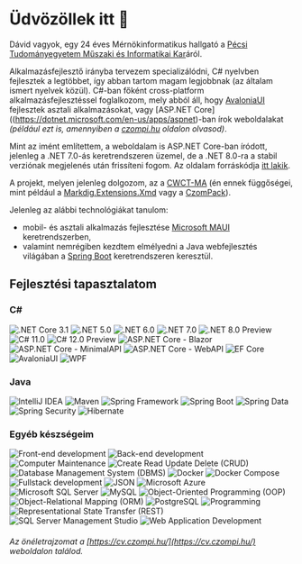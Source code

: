 # Üdvözöllek itt 👋

Dávid vagyok, egy 24 éves Mérnökinformatikus hallgató a [Pécsi Tudományegyetem Műszaki és Informatikai Kar](https://mik.pte.hu/)áról.

Alkalmazásfejlesztő irányba tervezem specializálódni, C# nyelvben fejlesztek a legtöbbet, így abban tartom magam legjobbnak (az általam ismert nyelvek közül).
C#-ban főként cross-platform alkalmazásfejlesztéssel foglalkozom, mely abból áll, hogy [AvaloniaUI](https://avaloniaui.net/) fejlesztek asztali alkalmazásokat, vagy [ASP.NET Core]((https://dotnet.microsoft.com/en-us/apps/aspnet)-ban írok weboldalakat *(például ezt is, amennyiben a [czompi.hu](https://czompi.hu/) oldalon olvasod)*.

Mint az imént említettem, a weboldalam is ASP.NET Core-ban íródott, jelenleg a .NET 7.0-ás keretrendszeren üzemel, de a .NET 8.0-ra a stabil verziónak megjelenés után frissíteni fogom. Az oldalam forráskódja [itt lakik](https://github.com/CzompiSoftware/CWCT-MA).

A projekt, melyen jelenleg dolgozom, az a [CWCT-MA](https://github.com/CzompiSoftware/CWCT-MA) (én ennek függőségei, mint például a [Markdig.Extensions.Xmd](https://github.com/CzompiSoftware/Markdig.Extensions.Xmd) vagy a [CzomPack](https://github.com/CzompiSoftware/CzomPack)).

Jelenleg az alábbi technológiákat tanulom:
- mobil- és asztali alkalmazás fejlesztése [Microsoft MAUI](https://dotnet.microsoft.com/en-us/apps/maui) keretrendszerben,
- valamint nemrégiben kezdtem elmélyedni a Java webfejlesztés világában a [Spring Boot](https://spring.io) keretrendszeren keresztül.

## Fejlesztési tapasztalatom
### C#
<div id="csharp-badges">
  <img src="https://img.shields.io/static/v1?label=&message=.NET%20Core%203.1&color=0a4591&style=flat-square" alt=".NET Core 3.1"/>
  <img src="https://img.shields.io/static/v1?label=&message=.NET%205.0&color=0a4591&style=flat-square" alt=".NET 5.0"/>
  <img src="https://img.shields.io/static/v1?label=&message=.NET%206.0&color=0a4591&style=flat-square" alt=".NET 6.0"/>
  <img src="https://img.shields.io/static/v1?label=&message=.NET%207.0&color=0a4591&style=flat-square" alt=".NET 7.0"/>
  <img src="https://img.shields.io/static/v1?label=&message=.NET%208.0%20Preview&color=0a4591&style=flat-square" alt=".NET 8.0 Preview"/>
  <img src="https://img.shields.io/static/v1?label=&message=C%23%2011.0&color=0a4591&style=flat-square" alt="C# 11.0"/>
  <img src="https://img.shields.io/static/v1?label=&message=C%23%2012.0%20Preview&color=0a4591&style=flat-square" alt="C# 12.0 Preview"/>
  <img src="https://img.shields.io/static/v1?label=&message=ASP.NET%20Core%20-%20Blazor&color=0a4591&style=flat-square" alt="ASP.NET Core - Blazor"/>
  <img src="https://img.shields.io/static/v1?label=&message=ASP.NET%20Core%20-%20MinimalAPI&color=0a4591&style=flat-square" alt="ASP.NET Core - MinimalAPI"/>
  <img src="https://img.shields.io/static/v1?label=&message=ASP.NET%20Core%20-%20WebAPI&color=0a4591&style=flat-square" alt="ASP.NET Core - WebAPI"/>
  <img src="https://img.shields.io/static/v1?label=&message=EF%20Core&color=0a4591&style=flat-square" alt="EF Core"/>
  <img src="https://img.shields.io/static/v1?label=&message=AvaloniaUI&color=0a4591&style=flat-square" alt="AvaloniaUI"/>
  <img src="https://img.shields.io/static/v1?label=&message=WPF&color=0a4591&style=flat-square" alt="WPF"/>
</div>

### Java
<div id="java-badges">
  <img src="https://img.shields.io/static/v1?label=&message=IntelliJ%20IDEA&color=6aad3d&style=flat-square" alt="IntelliJ IDEA"/>
  <img src="https://img.shields.io/static/v1?label=&message=Maven&color=6aad3d&style=flat-square" alt="Maven"/>
  <img src="https://img.shields.io/static/v1?label=&message=Spring%20Framework&color=6aad3d&style=flat-square" alt="Spring Framework"/>
  <img src="https://img.shields.io/static/v1?label=&message=Spring%20Boot&color=6aad3d&style=flat-square" alt="Spring Boot"/>
  <img src="https://img.shields.io/static/v1?label=&message=Spring%20Data&color=6aad3d&style=flat-square" alt="Spring Data"/>
  <img src="https://img.shields.io/static/v1?label=&message=Spring%20Security&color=6aad3d&style=flat-square" alt="Spring Security"/>
  <img src="https://img.shields.io/static/v1?label=&message=Hibernate&color=6aad3d&style=flat-square" alt="Hibernate"/>
</div>

### Egyéb készségeim
<div id="unordered-badges">
  <img src="https://img.shields.io/static/v1?label=&message=Front-end%20development&color=c14f30&style=flat-square" alt="Front-end development"/>
  <img src="https://img.shields.io/static/v1?label=&message=Back-end%20development&color=c14f30&style=flat-square" alt="Back-end development"/>
  <img src="https://img.shields.io/static/v1?label=&message=Computer%20Maintenance&color=c14f30&style=flat-square" alt="Computer Maintenance"/>
  <img src="https://img.shields.io/static/v1?label=&message=Create%20Read%20Update%20Delete%20%28CRUD%29&color=c14f30&style=flat-square" alt="Create Read Update Delete (CRUD)"/>
  <img src="https://img.shields.io/static/v1?label=&message=Database%20Management%20System%20%28DBMS%29&color=c14f30&style=flat-square" alt="Database Management System (DBMS)"/>
  <img src="https://img.shields.io/static/v1?label=&message=Docker&color=c14f30&style=flat-square" alt="Docker"/>
  <img src="https://img.shields.io/static/v1?label=&message=Docker%20Compose&color=c14f30&style=flat-square" alt="Docker Compose"/>
  <img src="https://img.shields.io/static/v1?label=&message=Software%20Development&color=c14f30&style=flat-square" alt="Fullstack development"/>
  <img src="https://img.shields.io/static/v1?label=&message=JSON&color=c14f30&style=flat-square" alt="JSON"/>
  <img src="https://img.shields.io/static/v1?label=&message=Microsoft%20Azure&color=c14f30&style=flat-square" alt="Microsoft Azure"/>
  <img src="https://img.shields.io/static/v1?label=&message=Microsoft%20SQL%20Server&color=c14f30&style=flat-square" alt="Microsoft SQL Server"/>
  <img src="https://img.shields.io/static/v1?label=&message=MySQL&color=c14f30&style=flat-square" alt="MySQL"/>
  <img src="https://img.shields.io/static/v1?label=&message=Object-Oriented%20Programming%20%28OOP%29&color=c14f30&style=flat-square" alt="Object-Oriented Programming (OOP)"/>
  <img src="https://img.shields.io/static/v1?label=&message=Object-Relational%20Mapping%20%28ORM%29&color=c14f30&style=flat-square" alt="Object-Relational Mapping (ORM)"/>
  <img src="https://img.shields.io/static/v1?label=&message=PostgreSQL&color=c14f30&style=flat-square" alt="PostgreSQL"/>
  <img src="https://img.shields.io/static/v1?label=&message=Programming&color=c14f30&style=flat-square" alt="Programming"/>
  <img src="https://img.shields.io/static/v1?label=&message=Representational%20State%20Transfer%20%28REST%29&color=c14f30&style=flat-square" alt="Representational State Transfer (REST)"/>
  <img src="https://img.shields.io/static/v1?label=&message=SQL%20Server%20Management%20Studio&color=c14f30&style=flat-square" alt="SQL Server Management Studio"/>
  <img src="https://img.shields.io/static/v1?label=&message=Web%20Application%20Development&color=c14f30&style=flat-square" alt="Web Application Development"/>
</div>


###### *Az önéletrajzomat a [https://cv.czompi.hu/](https://cv.czompi.hu/) weboldalon találod.*
